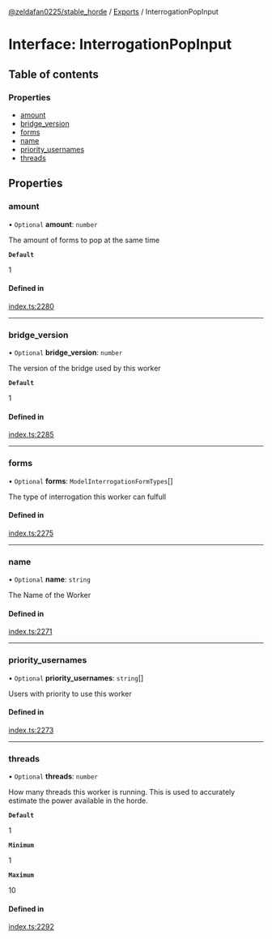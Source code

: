 [@zeldafan0225/stable_horde](../../README.md) / [Exports](../modules.md) / InterrogationPopInput

# Interface: InterrogationPopInput

## Table of contents

### Properties

- [amount](InterrogationPopInput.md#amount)
- [bridge\_version](InterrogationPopInput.md#bridge_version)
- [forms](InterrogationPopInput.md#forms)
- [name](InterrogationPopInput.md#name)
- [priority\_usernames](InterrogationPopInput.md#priority_usernames)
- [threads](InterrogationPopInput.md#threads)

## Properties

### amount

• `Optional` **amount**: `number`

The amount of forms to pop at the same time

**`Default`**

1

#### Defined in

[index.ts:2280](https://github.com/MrlolDev/stable_horde/blob/2389aa8/index.ts#L2280)

___

### bridge\_version

• `Optional` **bridge\_version**: `number`

The version of the bridge used by this worker

**`Default`**

1

#### Defined in

[index.ts:2285](https://github.com/MrlolDev/stable_horde/blob/2389aa8/index.ts#L2285)

___

### forms

• `Optional` **forms**: `ModelInterrogationFormTypes`[]

The type of interrogation this worker can fulfull

#### Defined in

[index.ts:2275](https://github.com/MrlolDev/stable_horde/blob/2389aa8/index.ts#L2275)

___

### name

• `Optional` **name**: `string`

The Name of the Worker

#### Defined in

[index.ts:2271](https://github.com/MrlolDev/stable_horde/blob/2389aa8/index.ts#L2271)

___

### priority\_usernames

• `Optional` **priority\_usernames**: `string`[]

Users with priority to use this worker

#### Defined in

[index.ts:2273](https://github.com/MrlolDev/stable_horde/blob/2389aa8/index.ts#L2273)

___

### threads

• `Optional` **threads**: `number`

How many threads this worker is running. This is used to accurately estimate the power available in the horde.

**`Default`**

1

**`Minimum`**

1

**`Maximum`**

10

#### Defined in

[index.ts:2292](https://github.com/MrlolDev/stable_horde/blob/2389aa8/index.ts#L2292)
